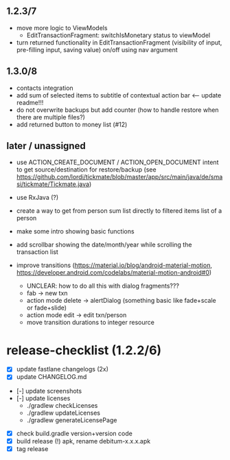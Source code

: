 ## 1.2.3/7
- move more logic to ViewModels
  - EditTransactionFragment: switchIsMonetary status to viewModel
- turn returned functionality in EditTransactionFragment (visibility of input, pre-filling input, saving value) on/off using nav argument 
  
## 1.3.0/8
- contacts integration
- add sum of selected items to subtitle of contextual action bar <-- update readme!!!
- do not overwrite backups but add counter (how to handle restore when there are multiple files?)
- add returned button to money list (#12)

## later / unassigned
- use ACTION_CREATE_DOCUMENT / ACTION_OPEN_DOCUMENT intent to get source/destination for restore/backup (see https://github.com/lordi/tickmate/blob/master/app/src/main/java/de/smasi/tickmate/Tickmate.java)
- use RxJava (?)
- create a way to get from person sum list directly to filtered items list of a person
- make some intro showing basic functions
- add scrollbar showing the date/month/year while scrolling the transaction list

- improve transitions (https://material.io/blog/android-material-motion, https://developer.android.com/codelabs/material-motion-android#0)
  - UNCLEAR: how to do all this with dialog fragments???
  - fab -> new txn
  - action mode delete -> alertDialog (something basic like fade+scale or fade+slide)
  - action mode edit -> edit txn/person
  - move transition durations to integer resource



# release-checklist (1.2.2/6)
- [x] update fastlane changelogs (2x)
- [x] update CHANGELOG.md
- [-] update screenshots
- [-] update licenses
  - ./gradlew checkLicenses
  - ./gradlew updateLicenses
  - ./gradlew generateLicensePage
- [x] check build.gradle version+version code
- [x] build release (!) apk, rename debitum-x.x.x.apk
- [x] tag release
